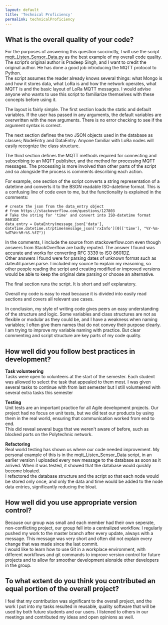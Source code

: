 ```yaml
---
layout: default
title: 'Technical Proficiency'
permalink: technicalProficiency
---
```

## What is the overall quality of your code?

For the purposes of answering this question succinctly, I will use the script [mqtt_Listen_Sensor_Data.py](https://github.com/macdo5/macdo5.github.io/blob/master/DunedinIoT_code/mqtt_subscribers/mqtt_Listen_Sensor_Data.py) as the best example of my overall code quality.
The script’s original author is Pradeep Singh, and I want to credit the original author. He has done a good job introducing the MQTT protocol to Python.  
The script assumes the reader already knows several things: what Mongo is and how it stores data, what LoRa is and how the network operates, what MQTT is and the basic layout of LoRa MQTT messages. I would advise anyone who wants to use this script to familiarize themselves with these concepts before using it.

The layout is fairly simple. The first section loads the static and default variables. If the user has passed in any arguments, the default variables are overwritten with the new arguments. There is no error checking to see if the argument syntax is correct.

The next section defines the two JSON objects used in the database as classes; NodeEntry and DataEntry. Anyone familiar with LoRa nodes will easily recognize the class structure.

The third section defines the MQTT methods required for connecting and subscribing to an MQTT publisher, and the method for processing MQTT messages. The processing is more involved than other parts of the script and so alongside the process is comments describing each action.

For example, one section of the script converts a string representation of a datetime and converts it to the BSON readable ISO-datetime format. This is a confusing line of code even to me, but the functionality is explained in the comments:
```
# create the json from the data_entry object
# from https://stackoverflow.com/questions/127803
# Take the string for 'time' and convert into ISO-datetime format 8601DZ
data_entry = DataEntry(message_json['data'], datetime.datetime.strptime(message_json['rxInfo'][0]['time'], "%Y-%m-%dT%H:%M:%S.%fZ"))
```
In the comments, I include the source from stackoverflow.com even though answers from StackOverflow are badly reputed. The answer I found was accurate and works for converting RFC 3339 to ISO 8601DZ.  
Other answers I found were for parsing dates of unknown format such as dateutil.parser.parse. I included my source to explain my reasoning, so other people reading the script and creating modified or improved versions would be able to keep the original date parsing or choose an alternative.

The final section runs the script. It is short and self explanatory.

Overall my code is easy to read because it is divided into easily read sections and covers all relevant use cases.

In conclusion, my style of writing code gives peers an easy understanding of the structure and logic. Some variables and class structures are not as flexible or modular as they could be, and I have a weakness when naming variables; I often give them names that do not convey their purpose clearly. I am trying to improve my variable naming with practice. But clear commenting and script structure are key parts of my code quality.

## How well did you follow best practices in development?

**Task volunteering**  
Tasks were open to volunteers at the start of the semester. Each student was allowed to select the task that appealed to them most. I was given several tasks to continue with from last semester but I still volunteered with several extra tasks this semester

**Testing**  
Unit tests are an important practice for all Agile development projects. Our project had no focus on unit tests, but we did test our products by using them in the real world, ensuring that communication worked from end to end.  
This did reveal several bugs that we weren't aware of before, such as blocked ports on the Polytechnic network. 

**Refactoring**  
Real world testing has shown us where our code needed improvement. My personal example of this is in the mqtt_Listen_Sensor_Data script, in an earlier version I uploaded every new message to the database as soon as it arrived. When it was tested, it showed that the database would quickly become bloated.  
I refactored the database structure and the script so that each node would be stored only once, and only the data and time would be added to the node data entries, significantly reducing the bloat.

## How well did you use appropriate version control?

Because our group was small and each member had their own seperate, non-conflicting project, our group fell into a centralized workflow. I regularly pushed my work to the master branch after every update, always with a message. This message was very short and often did not explain every change that was made since the last commit.  
I would like to learn how to use Git in a workplace environment, with different workflows and git commands to improve version control for future projects and to allow for smoother development alonside other developers in the group.

## To what extent do you think you contributed an equal portion of the overall project?

I feel that my contribution was significant to the overall project, and the work I put into my tasks resulted in reusable, quality software that will be used by both future students and our users. I listened to others in our meetings and contributed my ideas and open opinions as well.